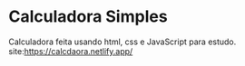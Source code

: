 # Calculadora Simples
Calculadora feita usando html, css e JavaScript para estudo.
site:https://calcdaora.netlify.app/
